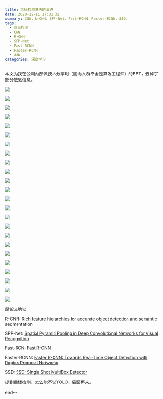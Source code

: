 ```yaml
---
title: 目标检测算法的演进
date: 2020-12-11 17:31:32
summary: CNN，R-CNN，SPP-Net，Fast-RCNN，Faster-RCNN，SSD。
tags:
  - 目标检测
  - CNN
  - R-CNN
  - SPP-Net
  - Fast-RCNN
  - Faster-RCNN
  - SSD
categories: 深度学习
---
```


本文为我在公司内部做技术分享时（面向人群不全是算法工程师）的PPT，去掉了部分敏感信息。

![](幻灯片01.png)

![](幻灯片02.png)

![](幻灯片03.png)

![](幻灯片04.png)

![](幻灯片05.png)

![](幻灯片06.png)

![](幻灯片07.png)

![](幻灯片08.png)

![](幻灯片09.png)

![](幻灯片10.png)

![](幻灯片11.png)

![](幻灯片12.png)

![](幻灯片13.png)

![](幻灯片14.png)

![](幻灯片15.png)

![](幻灯片16.png)

![](幻灯片17.png)

![](幻灯片18.png)

![](幻灯片19.png)

![](幻灯片20.png)

![](幻灯片21.png)

![](幻灯片22.png)

![](幻灯片23.png)

![](幻灯片26.png)

原论文地址

R-CNN: [Rich feature hierarchies for accurate object detection and semantic segmentation](https://arxiv.org/abs/1311.2524)

SPP-Net: [Spatial Pyramid Pooling in Deep Convolutional Networks for Visual Recognition](https://arxiv.org/abs/1406.4729)

Fast-RCN: [Fast R-CNN](https://arxiv.org/abs/1504.08083)

Faster-RCNN: [Faster R-CNN: Towards Real-Time Object Detection with Region Proposal Networks](https://arxiv.org/abs/1506.01497)

SSD: [SSD: Single Shot MultiBox Detector](https://arxiv.org/abs/1512.02325)

提到目标检测，怎么能不说YOLO，后面再来。

end～

